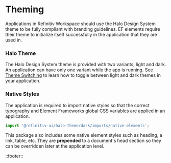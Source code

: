 <!--
type: page
title: Theming
location: ./start/theming
layout: default
-->

# Theming
Applications in Refinitiv Workspace should use the Halo Design System theme to be fully compliant with branding guidelines. EF elements require their theme to initialize itself successfully in the application that they are used in.

### Halo Theme
The Halo Design System theme is provided with two variants; light and dark. An application can have only one variant while the app is running. See [Theme Switching](/guides/theme-switching) to learn how to toggle between light and dark themes in your application.

### Native Styles

The application is required to import native styles so that the correct typography and Element Frameworks global CSS variables are applied in an application.

```javascript
import '@refinitiv-ui/halo-theme/dark/imports/native-elements';
```

This package also includes some native element styles such as heading, a link, table, etc. They are **prepended** to a document's head section so they can be overridden later at the application level.

::footer::
